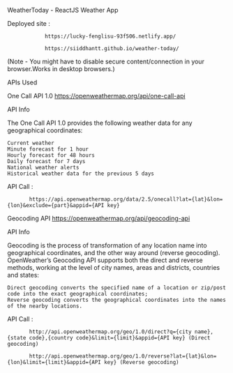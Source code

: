 WeatherToday - ReactJS Weather App

Deployed site : 

                https://lucky-fenglisu-93f506.netlify.app/

                https://siiddhantt.github.io/weather-today/
                
               
   (Note - You might have to disable secure content/connection in your browser.Works in desktop browsers.)
                

APIs Used

One Call API 1.0
https://openweathermap.org/api/one-call-api

API Info

The One Call API 1.0 provides the following weather data for any geographical coordinates:

    Current weather
    Minute forecast for 1 hour
    Hourly forecast for 48 hours
    Daily forecast for 7 days
    National weather alerts
    Historical weather data for the previous 5 days
    
API Call : 

           https://api.openweathermap.org/data/2.5/onecall?lat={lat}&lon={lon}&exclude={part}&appid={API key}

Geocoding API
https://openweathermap.org/api/geocoding-api

API Info

Geocoding is the process of transformation of any location name into geographical coordinates, and the other way around (reverse geocoding). OpenWeather’s Geocoding API supports both the direct and reverse methods, working at the level of city names, areas and districts, countries and states:

    Direct geocoding converts the specified name of a location or zip/post code into the exact geographical coordinates;
    Reverse geocoding converts the geographical coordinates into the names of the nearby locations.

API Call : 

           http://api.openweathermap.org/geo/1.0/direct?q={city name},{state code},{country code}&limit={limit}&appid={API key} (Direct geocoding)

           http://api.openweathermap.org/geo/1.0/reverse?lat={lat}&lon={lon}&limit={limit}&appid={API key} (Reverse geocoding)
